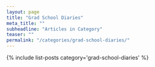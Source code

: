 ```yaml
---
layout: page
title: "Grad School Diaries"
meta_title: ""
subheadline: "Articles in Category"
teaser: ""
permalink: "/categories/grad-school-diaries/"
---
```

{% include list-posts category='grad-school-diaries' %}

